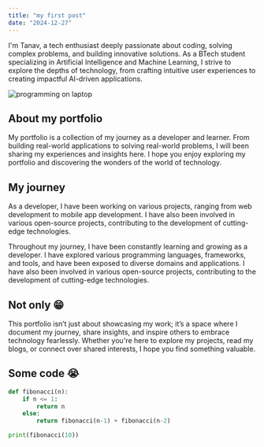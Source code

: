 ```yaml
---
title: "my first post"
date: "2024-12-27"
---
```


I'm Tanav, a tech enthusiast deeply passionate about coding, solving complex problems, and building innovative solutions. As a BTech student specializing in Artificial Intelligence and Machine Learning, I strive to explore the depths of technology, from crafting intuitive user experiences to creating impactful AI-driven applications.

![programming on laptop](https://images.unsplash.com/photo-1662116137244-b7c6fdc1ac35?w=1000&auto=format&fit=crop&q=60&ixlib=rb-4.0.3&ixid=M3wxMjA3fDB8MHxzZWFyY2h8MTF8fHByb2dyYW1tZXJ8ZW58MHx8MHx8fDA%3D)

## About my portfolio

My portfolio is a collection of my journey as a developer and learner. From building real-world applications to solving real-world problems, I will been sharing my experiences and insights here. I hope you enjoy exploring my portfolio and discovering the wonders of the world of technology.

## My journey

As a developer, I have been working on various projects, ranging from web development to mobile app development. I have also been involved in various open-source projects, contributing to the development of cutting-edge technologies.

Throughout my journey, I have been constantly learning and growing as a developer. I have explored various programming languages, frameworks, and tools, and have been exposed to diverse domains and applications. I have also been involved in various open-source projects, contributing to the development of cutting-edge technologies.

## Not only 😁

This portfolio isn’t just about showcasing my work; it’s a space where I document my journey, share insights, and inspire others to embrace technology fearlessly. Whether you're here to explore my projects, read my blogs, or connect over shared interests, I hope you find something valuable.

## Some code 😭

```python
def fibonacci(n):
    if n <= 1:
        return n
    else:
        return fibonacci(n-1) + fibonacci(n-2)

print(fibonacci(10))
```
